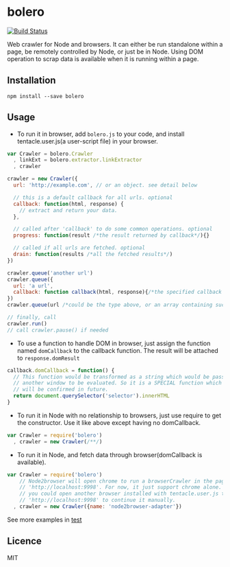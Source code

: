 bolero
=================

[![Build Status](https://travis-ci.org/mountainmoon/bolero.svg)](https://travis-ci.org/mountainmoon/bolero)

Web crawler for Node and browsers.
It can either be run standalone within a page, be remotely controlled by Node, or just be in Node.
Using DOM operation to scrap data is available when it is running within a page.

Installation
------------

    npm install --save bolero


Usage
-----

 - To run it in browser, add `bolero.js` to your code, and install tentacle.user.js(a user-script file) in your browser.
```js
var Crawler = bolero.Crawler
  , linkExt = bolero.extractor.linkExtractor
  , crawler

crawler = new Crawler({
  url: 'http://example.com', // or an object. see detail below

  // this is a default callback for all urls. optional
  callback: function(html, response) {
    // extract and return your data.
  },

  // called after 'callback' to do some common operations. optional
  progress: function(result /*the result returned by callback*/){}

  // called if all urls are fetched. optional
  drain: function(results /*all the fetched results*/)
})

crawler.queue('another url')
crawler.queue({
  url: 'a url',
  callback: function callback(html, response){/*the specified callback for the url*/}
})
crawler.queue(url /*could be the type above, or an array containing such url*/)

// finally, call
crawler.run()
// call crawler.pause() if needed
```

 - To use a function to handle DOM in browser, just assign the function named `domCallback` to the callback function.
 The result will be attached to `response.domResult`
```js
callback.domCallback = function() {
  // This function would be transformed as a string which would be passed to
  // another window to be evaluated. So it is a SPECIAL function which scope
  // will be confirmed in future.
  return document.querySelector('selector').innerHTML
}
```

 - To run it in Node with no relationship to browsers, just use require to get the constructor. Use it like above except having no domCallback.
```js
var Crawler = require('bolero')
  , crawler = new Crawler(/**/)
```

- To run it in Node, and fetch data through browser(domCallback is available).
```js
var Crawler = require('bolero')
    // Node2browser will open chrome to run a browserCrawler in the page
    // 'http://localhost:9998'. For now, it just support chrome alone. But,
    // you could open another browser installed with tentacle.user.js to visit
    // 'http://localhost:9998' to continue it manually.
  , crawler = new Crawler({name: 'node2browser-adapter'})
```

See more examples in [test](https://github.com/mountainmoon/bolero/tree/master/test)

Licence
-------
MIT